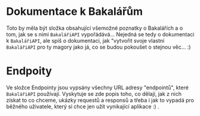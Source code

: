# Dokumentace k Bakalářům
Toto by měla být složka obsahující všemožné poznatky o Bakalářích a o tom, jak se s nimi `BakalářiAPI` vypořádává... Nejedná se tedy o dokumentaci k `BakalářiAPI`, ale spíš o dokumentaci, jak "vytvořit svoje vlastní `BakalářiAPI` pro ty magory jako já, co se budou pokoušet o stejnou věc... :)

# Endpoity
Ve složce Endpointy jsou vypsány všechny URL adresy "endpointů", které `BakalářiAPI` používají. Vyskytuje se zde popis toho, co dělají, jak z nich získat to co chceme, ukázky requestů a responsů a třeba i jak to vypadá pro běžného uživatele, který si chce jen užít vynikající aplikace :) .